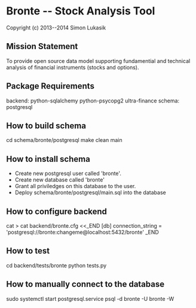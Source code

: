 Bronte -- Stock Analysis Tool
=============================
Copyright (c) 2013--2014 Simon Lukasik

Mission Statement
-----------------
To provide open source data model supporting fundamential and technical
analysis of financial instruments (stocks and options).


Package Requirements
--------------------
backend: python-sqlalchemy python-psycopg2 ultra-finance
schema:  postgresql

How to build schema
-------------------
cd schema/bronte/postgresql
make clean main

How to install schema
---------------------
- Create new postgresql user called 'bronte'.
- Create new database called 'bronte'
- Grant all priviledges on this database to the user.
- Deploy schema/bronte/postgresql/main.sql into the database

How to configure backend
------------------------
cat > cat backend/bronte.cfg <<_END
[db]
connection_string = 'postgresql://bronte:changeme@localhost:5432/bronte'
_END

How to test
-----------
cd backend/tests/bronte
python tests.py

How to manually connect to the database
---------------------------------------
sudo systemctl start postgresql.service
psql -d bronte -U bronte -W

